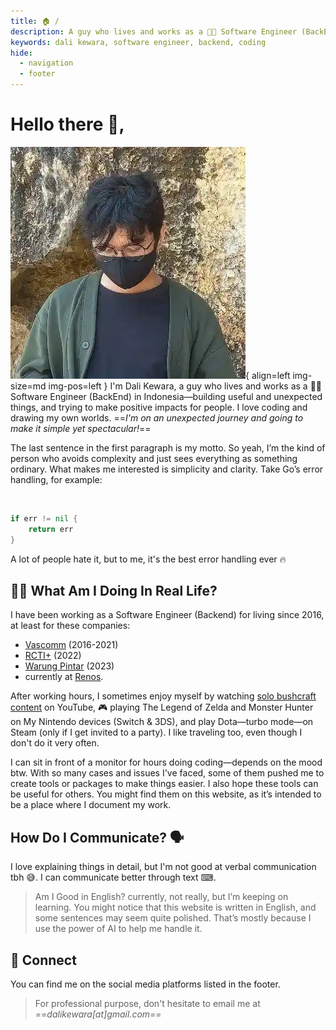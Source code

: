 ```yaml
---
title: 🏠 /
description: A guy who lives and works as a 👨‍💻 Software Engineer (BackEnd) in Indonesia—building useful and unexpected things, and trying to make positive impacts for people
keywords: dali kewara, software engineer, backend, coding
hide:
  - navigation
  - footer
---
```


# Hello there 👋,

![Profile Pic](assets/img/profile-pic.webp){ align=left img-size=md img-pos=left } I'm Dali Kewara, a guy who lives and
works as a 👨‍💻 Software Engineer (BackEnd) in Indonesia—building useful and unexpected things, and trying to make positive impacts for people.
I love coding and drawing my own worlds. ==*I'm on an unexpected journey and going
to make it simple yet spectacular!*==

The last sentence in the first paragraph is my motto. So yeah, I’m the kind of person who avoids complexity and just sees everything as
something ordinary. What makes me interested is simplicity and clarity. Take Go’s error handling, for example:
 
&nbsp;

```go
if err != nil {
    return err
}
```

A lot of people hate it, but to me, it's the best error handling ever 🔥

## 🙎‍♂️ What Am I Doing In Real Life?

I have been working as a Software Engineer (Backend) for living since 2016, at least for these companies:

- [Vascomm](https://www.vascomm.co.id) (2016-2021)
- [RCTI+](https://www.rctiplus.com) (2022)
- [Warung Pintar](https://warungpintar.co.id) (2023)
- currently at [Renos](https://renos.id).

After working hours, I sometimes enjoy myself by watching [solo bushcraft content](https://www.youtube.com/results?search_query=solo+bushcraft+bertram+nagualero)
on YouTube, 🎮 playing The Legend of Zelda and Monster Hunter on My Nintendo devices (Switch & 3DS), and play Dota—turbo mode—on Steam
(only if I get invited to a party). I like traveling too, even though I don't do it very often.

I can sit in front of a monitor for hours doing coding—depends on the mood btw. With so many cases and issues I've faced,
some of them pushed me to create tools or packages to make things easier. I also hope these tools can be useful for others.
You might find them on this website, as it’s intended to be a place where I document my work.

## How Do I Communicate? 🗣

I love explaining things in detail, but I'm not good at verbal communication tbh 😅. I can communicate better through text ⌨.

> Am I Good in English? currently, not really, but I’m keeping on learning. You might notice that this website is written in English, and some sentences
may seem quite polished. That’s mostly because I use the power of AI to help me handle it.

## 🤝 Connect

You can find me on the social media platforms listed in the footer.

> For professional purpose, don't hesitate to email me at *==dalikewara[at]gmail.com==*
